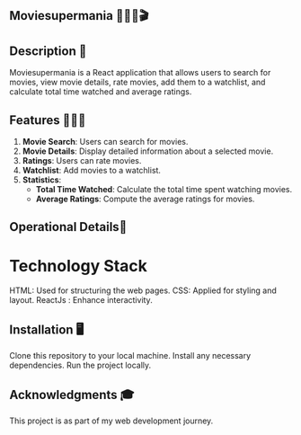 ## Moviesupermania 🍿🍿🍿🎬

## Description 🎥
Moviesupermania is a React application that allows users to search for movies, view movie details, rate movies, add them to a watchlist, and calculate total time watched and average ratings.

## Features 🚀🚀🚀
1. **Movie Search**: Users can search for movies.
2. **Movie Details**: Display detailed information about a selected movie.
3. **Ratings**: Users can rate movies.
4. **Watchlist**: Add movies to a watchlist.
5. **Statistics**:
    - **Total Time Watched**: Calculate the total time spent watching movies.
    - **Average Ratings**: Compute the average ratings for movies.

## Operational Details📱
# Technology Stack
HTML: Used for structuring the web pages.
CSS: Applied for styling and layout.
ReactJs : Enhance interactivity.

## Installation 🖥️
Clone this repository to your local machine.
Install any necessary dependencies.
Run the project locally.

## Acknowledgments 🎓
This project is as part of my web development journey. 

